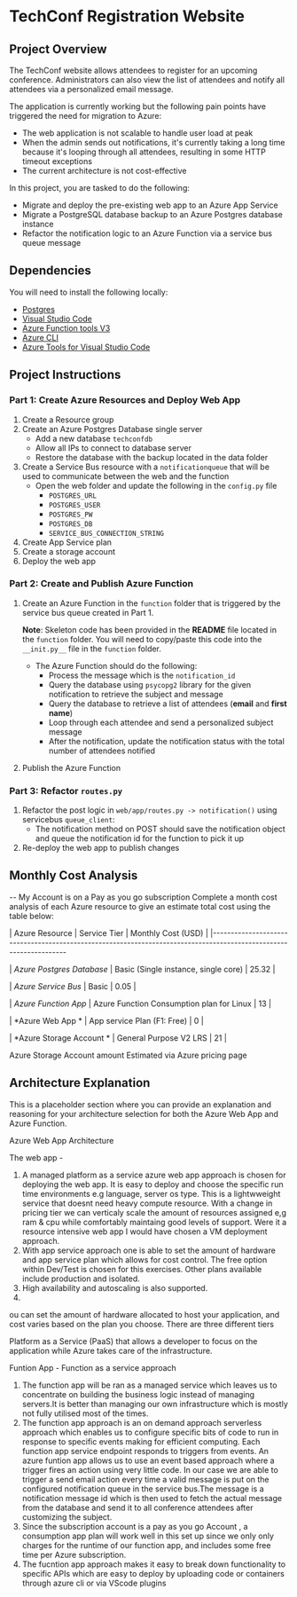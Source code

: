 # TechConf Registration Website

## Project Overview
The TechConf website allows attendees to register for an upcoming conference. Administrators can also view the list of attendees and notify all attendees via a personalized email message.

The application is currently working but the following pain points have triggered the need for migration to Azure:
 - The web application is not scalable to handle user load at peak
 - When the admin sends out notifications, it's currently taking a long time because it's looping through all attendees, resulting in some HTTP timeout exceptions
 - The current architecture is not cost-effective 

In this project, you are tasked to do the following:
- Migrate and deploy the pre-existing web app to an Azure App Service
- Migrate a PostgreSQL database backup to an Azure Postgres database instance
- Refactor the notification logic to an Azure Function via a service bus queue message

## Dependencies

You will need to install the following locally:
- [Postgres](https://www.postgresql.org/download/)
- [Visual Studio Code](https://code.visualstudio.com/download)
- [Azure Function tools V3](https://docs.microsoft.com/en-us/azure/azure-functions/functions-run-local?tabs=windows%2Ccsharp%2Cbash#install-the-azure-functions-core-tools)
- [Azure CLI](https://docs.microsoft.com/en-us/cli/azure/install-azure-cli?view=azure-cli-latest)
- [Azure Tools for Visual Studio Code](https://marketplace.visualstudio.com/items?itemName=ms-vscode.vscode-node-azure-pack)

## Project Instructions

### Part 1: Create Azure Resources and Deploy Web App
1. Create a Resource group
2. Create an Azure Postgres Database single server
   - Add a new database `techconfdb`
   - Allow all IPs to connect to database server
   - Restore the database with the backup located in the data folder
3. Create a Service Bus resource with a `notificationqueue` that will be used to communicate between the web and the function
   - Open the web folder and update the following in the `config.py` file
      - `POSTGRES_URL`
      - `POSTGRES_USER`
      - `POSTGRES_PW`
      - `POSTGRES_DB`
      - `SERVICE_BUS_CONNECTION_STRING`
4. Create App Service plan
5. Create a storage account
6. Deploy the web app

### Part 2: Create and Publish Azure Function
1. Create an Azure Function in the `function` folder that is triggered by the service bus queue created in Part 1.

      **Note**: Skeleton code has been provided in the **README** file located in the `function` folder. You will need to copy/paste this code into the `__init.py__` file in the `function` folder.
      - The Azure Function should do the following:
         - Process the message which is the `notification_id`
         - Query the database using `psycopg2` library for the given notification to retrieve the subject and message
         - Query the database to retrieve a list of attendees (**email** and **first name**)
         - Loop through each attendee and send a personalized subject message
         - After the notification, update the notification status with the total number of attendees notified
2. Publish the Azure Function

### Part 3: Refactor `routes.py`
1. Refactor the post logic in `web/app/routes.py -> notification()` using servicebus `queue_client`:
   - The notification method on POST should save the notification object and queue the notification id for the function to pick it up
2. Re-deploy the web app to publish changes

## Monthly Cost Analysis
-- My Account is on a Pay as you go subscription 
Complete a month cost analysis of each Azure resource to give an estimate total cost using the table below:

| Azure Resource                        | 	Service Tier                          		| Monthly Cost (USD)		|
|-------------------------------------------------------------------------------------------------------------------

|  *Azure Postgres Database*            |   Basic (Single instance, single core)		|   25.32      				|

|  *Azure Service Bus*   				|   Basic          								|	0.05					|

|  *Azure Function App*                 | 	Azure Function Consumption plan for Linux	|   13			       		|  
 
|  *Azure Web App *                		| 	App service Plan (F1: Free)        			|   0          			 	| 

|  *Azure Storage Account *             |  General Purpose 	V2 LRS      				|   21          			| 

Azure Storage Account amount Estimated via Azure pricing page 

## Architecture Explanation
This is a placeholder section where you can provide an explanation and reasoning for your architecture selection for both the Azure Web App and Azure Function.


Azure Web App Architecture

The web app  - 
1. A managed platform as a service azure web app approach is chosen for deploying the   web app. It is easy to deploy and choose the specific run time environments e.g language, server os type. This is a lightwweight service that doesnt need heavy compute resource. With a change in pricing tier we can verticaly scale the amount of resources assigned e,g ram & cpu while comfortably maintaing good levels of support. Were it a resource intensive web app I would have chosen a VM deployment approach.
2. With  app service approach one is able to set the amount of hardware and app service plan which allows for cost control.  The free option within Dev/Test is chosen for this exercises. Other plans available include production and isolated.
3. High availability and autoscaling is also supported.
4.  

ou can set the amount of hardware allocated to host your application, and cost varies based on the plan you choose. There are three different tiers

Platform as a Service (PaaS) that allows a developer to focus on the application while Azure takes care of the infrastructure.

Funtion App - Function as a service approach
1. The function app will be ran as a managed service which leaves us to concentrate on building the business logic instead of managing servers.It is better than managing our own infrastructure which is mostly not fully utilised most of the times. 
2. The function app approach is an on demand approach serverless approach which enables us to configure specific bits of code to run in response to specific events making for efficient computing. Each function app service endpoint responds to triggers from events. 
An azure funtion app allows us to use an event based approach where a trigger fires an action using very little code. 
	In our case we are able to trigger a send email action every time a valid message is put on the configured notification queue in the service bus.The message is a notification message id which is then used to fetch the actual message  from the database and send it to all conference attendees after customizing the subject.
3. Since the subscription account is a pay as you go Account , a consumption app plan will work well in this set up since we only only charges for the runtime of our function app, and includes some free time per Azure subscription.
4. The fucntion app approach makes it easy to break down functionality to specific APIs which are easy to deploy by uploading code or containers through azure cli or via VScode plugins
